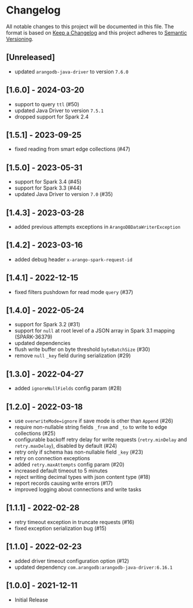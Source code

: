 # Changelog
All notable changes to this project will be documented in this file.
The format is based on [Keep a Changelog](http://keepachangelog.com/en/1.0.0/) and this project adheres
to [Semantic Versioning](http://semver.org/spec/v2.0.0.html).

## [Unreleased]

- updated `arangodb-java-driver` to version `7.6.0`

## [1.6.0] - 2024-03-20

- support to query `ttl` (#50)
- updated Java Driver to version `7.5.1`
- dropped support for Spark 2.4

## [1.5.1] - 2023-09-25

- fixed reading from smart edge collections (#47)

## [1.5.0] - 2023-05-31

- support for Spark 3.4 (#45)
- support for Spark 3.3 (#44)
- updated Java Driver to version `7.0` (#35)

## [1.4.3] - 2023-03-28

- added previous attempts exceptions in `ArangoDBDataWriterException`

## [1.4.2] - 2023-03-16

- added debug header `x-arango-spark-request-id`

## [1.4.1] - 2022-12-15

- fixed filters pushdown for read mode `query` (#37)

## [1.4.0] - 2022-05-24

- support for Spark 3.2 (#31)
- support for `null` at root level of a JSON array in Spark 3.1 mapping (SPARK-36379)
- updated dependencies
- flush write buffer on byte threshold `byteBatchSize` (#30)
- remove `null` `_key` field during serialization (#29)

## [1.3.0] - 2022-04-27

- added `ignoreNullFields` config param (#28)

## [1.2.0] - 2022-03-18

- use `overwriteMode=ignore` if save mode is other than `Append` (#26)
- require non-nullable string fields `_from` and `_to` to write to edge collections (#25)
- configurable backoff retry delay for write requests (`retry.minDelay` and `retry.maxDelay`), disabled by default (#24)
- retry only if schema has non-nullable field `_key` (#23)
- retry on connection exceptions
- added `retry.maxAttempts` config param (#20)
- increased default timeout to 5 minutes
- reject writing decimal types with json content type (#18)
- report records causing write errors (#17)
- improved logging about connections and write tasks

## [1.1.1] - 2022-02-28

- retry timeout exception in truncate requests (#16) 
- fixed exception serialization bug (#15)

## [1.1.0] - 2022-02-23

- added driver timeout configuration option (#12)
- updated dependency `com.arangodb:arangodb-java-driver:6.16.1`

## [1.0.0] - 2021-12-11

- Initial Release
